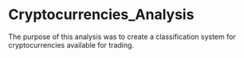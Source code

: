 # Cryptocurrencies_Analysis
The purpose of this analysis was to create a classification system for cryptocurrencies available for trading. 
